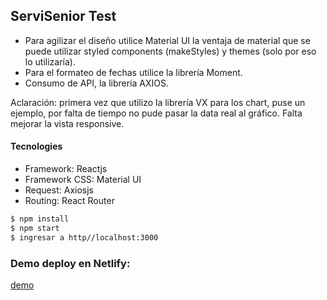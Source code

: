 ## ServiSenior Test

- Para agilizar el diseño utilice Material UI la ventaja de material que se puede utilizar styled components (makeStyles) y themes (solo por eso lo utilizaría).
- Para el formateo de fechas utilice la librería Moment.
- Consumo de API, la librería AXIOS.

Aclaración: primera vez que utilizo la librería VX para los chart, puse un ejemplo, por falta de tiempo no pude pasar la data real al gráfico. Falta mejorar la vista responsive.

#### Tecnologies
- Framework: Reactjs
- Framework CSS: Material UI
- Request: Axiosjs
- Routing: React Router

```sh
$ npm install
$ npm start
$ ingresar a http//localhost:3000
```

### Demo deploy en Netlify: 
[demo](https://keen-agnesi-51d1c7.netlify.app/)
